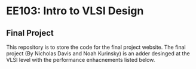EE103: Intro to VLSI Design
===========================
Final Project
-------------
This repository is to store the code for the final project website.
The final project (By Nicholas Davis and Noah Kurinsky) is an adder desinged at the VLSI level with the performance enhacnements listed below.

